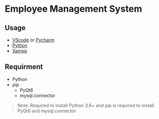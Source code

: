 # Employee Management System

## Usage
- [VScode](https://code.visualstudio.com/) or [Pycharm](https://www.jetbrains.com/pycharm/)
- [Python](https://www.python.org/)
- [Xampp](https://www.apachefriends.org/)
## Requirment
- Python
- pip 
    - PyQt6
    - mysql.connector

> Note: Required to install Python 3.8+ and pip is required to install PyQt6 and mysql.connector
